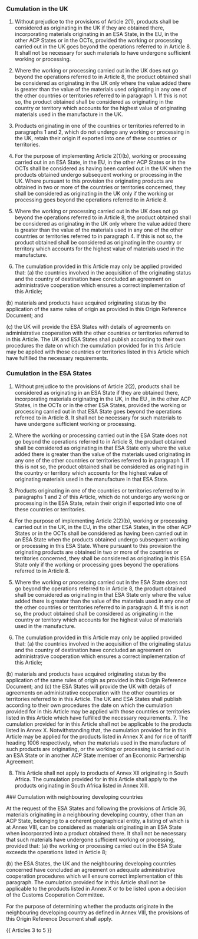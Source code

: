 ### Cumulation in the UK
1.   Without prejudice to the provisions of Article 2(1), products shall be considered as originating in the UK if they are obtained there, incorporating materials originating in an ESA State, in the EU, in the other ACP States or in the OCTs, provided the working or processing carried out in the UK goes beyond the operations referred to in Article 8. It shall not be necessary for such materials to have undergone sufficient working or processing.

2.   Where the working or processing carried out in the UK does not go beyond the operations referred to in Article 8, the product obtained shall be considered as originating in the UK only where the value added there is greater than the value of the materials used originating in any one of the other countries or territories referred to in paragraph 1. If this is not so, the product obtained shall be considered as originating in the country or territory which accounts for the highest value of originating materials used in the manufacture in the UK.

3.   Products originating in one of the countries or territories referred to in paragraphs 1 and 2, which do not undergo any working or processing in the UK, retain their origin if exported into one of these countries or territories.

4.   For the purpose of implementing Article 2(1)(b), working or processing carried out in an ESA State, in the EU, in the other ACP States or in the OCTs shall be considered as having been carried out in the UK when the products obtained undergo subsequent working or processing in the UK. Where pursuant to this provision the originating products are obtained in two or more of the countries or territories concerned, they shall be considered as originating in the UK only if the working or processing goes beyond the operations referred to in Article 8.

5.   Where the working or processing carried out in the UK does not go beyond the operations referred to in Article 8, the product obtained shall be considered as originating in the UK only where the value added there is greater than the value of the materials used in any one of the other countries or territories referred to in paragraph 4. If this is not so, the product obtained shall be considered as originating in the country or territory which accounts for the highest value of materials used in the manufacture.

6.   The cumulation provided in this Article may only be applied provided that:
(a)	the countries involved in the acquisition of the originating status and the country of destination have concluded an agreement on administrative cooperation which ensures a correct implementation of this Article; 

(b)	materials and products have acquired originating status by the application of the same rules of origin as provided in this Origin Reference Document; and

(c)	the UK will provide the ESA States with details of agreements on administrative cooperation with the other countries or territories referred to in this Article. The UK and ESA States shall publish according to their own procedures the date on which the cumulation provided for in this Article may be applied with those countries or territories listed in this Article which have fulfilled the necessary requirements.

### Cumulation in the ESA States

1.   Without prejudice to the provisions of Article 2(2), products shall be considered as originating in an ESA State if they are obtained there, incorporating materials originating in the UK, in the EU , in the other ACP States, in the OCTs or in the other ESA States, provided the working or processing carried out in that ESA State goes beyond the operations referred to in Article 8. It shall not be necessary for such materials to have undergone sufficient working or processing.

2.   Where the working or processing carried out in the ESA State does not go beyond the operations referred to in Article 8, the product obtained shall be considered as originating in that ESA State only where the value added there is greater than the value of the materials used originating in any one of the other countries or territories referred to in paragraph 1. If this is not so, the product obtained shall be considered as originating in the country or territory which accounts for the highest value of originating materials used in the manufacture in that ESA State.

3.   Products originating in one of the countries or territories referred to in paragraphs 1 and 2 of this Article, which do not undergo any working or processing in the ESA State, retain their origin if exported into one of these countries or territories.

4.   For the purpose of implementing Article 2(2)(b), working or processing carried out in the UK, in the EU, in the other ESA States, in the other ACP States or in the OCTs shall be considered as having been carried out in an ESA State when the products obtained undergo subsequent working or processing in this ESA State. Where pursuant to this provision the originating products are obtained in two or more of the countries or territories concerned, they shall be considered as originating in this ESA State only if the working or processing goes beyond the operations referred to in Article 8.

5.   Where the working or processing carried out in the ESA State does not go beyond the operations referred to in Article 8, the product obtained shall be considered as originating in that ESA State only where the value added there is greater than the value of the materials used in any one of the other countries or territories referred to in paragraph 4. If this is not so, the product obtained shall be considered as originating in the country or territory which accounts for the highest value of materials used in the manufacture.

6.   The cumulation provided in this Article may only be applied provided that:
(a)	the countries involved in the acquisition of the originating status and the country of destination have concluded an agreement on administrative cooperation which ensures a correct implementation of this Article;

(b)	materials and products have acquired originating status by the application of the same rules of origin as provided in this Origin Reference Document; and
(c)	the ESA States will provide the UK with details of agreements on administrative cooperation with the other countries or territories referred to in this Article. The UK and ESA States shall publish according to their own procedures the date on which the cumulation provided for in this Article may be applied with those countries or territories listed in this Article which have fulfilled the necessary requirements.
7.   The cumulation provided for in this Article shall not be applicable to the products listed in Annex X. Notwithstanding that, the cumulation provided for in this Article may be applied for the products listed in Annex X and for rice of tariff heading 1006 respectively, when the materials used in the manufacture of such products are originating, or the working or processing is carried out in an ESA State or in another ACP State member of an Economic Partnership Agreement.

8.  This Article shall not apply to products of Annex XII originating in South Africa. The cumulation provided for in this Article shall apply to the products originating in South Africa listed in Annex XIII. 


### Cumulation with neighbouring developing countries

At the request of the ESA States and following the provisions of Article 36, materials originating in a neighbouring developing country, other than an ACP State, belonging to a coherent geographical entity, a listing of which is at Annex VIII, can be considered as materials originating in an ESA State when incorporated into a product obtained there. It shall not be necessary that such materials have undergone sufficient working or processing, provided that:
(a)	the working or processing carried out in the ESA State exceeds the operations listed in Article 8;

(b)	the ESA States, the UK and the neighbouring developing countries concerned have concluded an agreement on adequate administrative cooperation procedures which will ensure correct implementation of this paragraph.
The cumulation provided for in this Article shall not be applicable to the products listed in Annex X or to be listed upon a decision of the Customs Cooperation Committee.

For the purpose of determining whether the products originate in the neighbouring developing country as defined in Annex VIII, the provisions of this Origin Reference Document shall apply.

{{ Articles 3 to 5 }}
